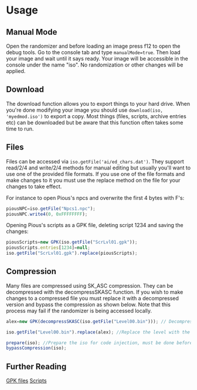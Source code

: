 # Usage
## Manual Mode

Open the randomizer and before loading an image press f12 to open the debug tools. Go to the console tab and type `manualMode=true`. Then load your image and wait until it says ready.  Your image will be accessible in the console under the name "iso". No randomization or other changes will be applied. 

## Download

The download function allows you to export things to your hard drive. When you're done modifying your image you should use `download(iso, 'myedmod.iso')` to export a copy. Most things (files,  scripts, archive entries etc) can be downloaded but be aware that this function often takes some time to run. 

## Files

Files can be accessed via `iso.getFile('ai/ed_chars.dat')`. They support read/2/4 and write/2/4 methods for manual editing but usually you'll want to use one of the provided file formats. 
If you use one of the file formats and make changes to it you must use the replace method on the file for your changes to take effect.

For instance to open Pious's npcs and overwrite the first 4 bytes with F's:
```javascript
piousNPC=iso.getFile("Npcs1.npc");
piousNPC.write4(0, 0xFFFFFFFF);
```
Opening Pious's scripts as a GPK file, deleting script 1234 and saving the changes:
```javascript
piousScripts=new GPK(iso.getFile("ScrLvl01.gpk"));
piousScripts.entries[1234]=null;
iso.getFile("ScrLvl01.gpk").replace(piousScripts);
```

## Compression

Many files are compressed using SK_ASC compression. They can be decompressed with the decompressSKASC function. If you wish to make changes to a compressed file you must replace it with a decompressed version and bypass the compression as shown below. Note that this process may fail if the randomizer is being accessed locally.

```javascript
alex=new GPK(decompressSKASC(iso.getFile("Level00.bin"))); // Decompress and read alex's level as a GPK file

iso.getFile("Level00.bin").replace(alex); //Replace the level with the decompressed version, this will crash the loading screen if you don't use the lines below

prepare(iso); //Prepare the iso for code injection, must be done before bypassing the compression
bypassCompression(iso);

```

## Further Reading

[GPK files](gpk.md)
[Scripts](scripts.md)
